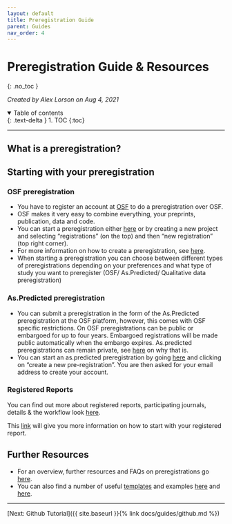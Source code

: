 ```yaml
---
layout: default
title: Preregistration Guide
parent: Guides
nav_order: 4
---
```


# Preregistration Guide & Resources
{: .no_toc }

*Created by Alex Lorson on Aug 4, 2021*

<details open markdown="block">
  <summary>
    Table of contents
  </summary>
  {: .text-delta }
1. TOC
{:toc}
</details>

---

## What is a preregistration?


## Starting with your preregistration

### OSF preregistration

* You have to register an account at [OSF](https://osf.io/dashboard) to do a preregistration over OSF.
* OSF makes it very easy to combine everything, your preprints, publication, data and code.
*	You can start a preregistration either [here](https://osf.io/prereg/) or by creating a new project and selecting “registrations” (on the top) and then “new registration” (top right corner). 
*	For more information on how to create a preregistration, see [here](https://help.osf.io/hc/en-us/articles/360019738834-Create-a-Preregistration).
*	When starting a preregistration you can choose between different types of preregistrations depending on your preferences and what type of study you want to preregister (OSF/ As.Predicted/ Qualitative data preregistration)

### As.Predicted preregistration

*	You can submit a preregistration in the form of the As.Predicted preregistration at the OSF platform, however, this comes with OSF specific restrictions. On OSF preregistrations can be public or embargoed for up to four years. Embargoed registrations will be made public automatically when the embargo expires. As.predicted preregistrations can remain private, see [here](https://aspredicted.org/messages/private_forever.php) on why that is.
*	You can start an as.predicted preregistration by going [here](https://aspredicted.org/) and clicking on “create a new pre-registration”. You are then asked for your email address to create your account. 

### Registered Reports

You can find out more about registered reports, participating journals, details & the workflow look [here](https://www.cos.io/initiatives/registered-reports).

This [link](https://help.osf.io/hc/en-us/articles/360019930913-Submit-a-Registered-Report) will give you more information on how to start with your registered report.


## Further Resources

* For an overview, further resources and FAQs on preregistrations go [here](https://www.cos.io/initiatives/prereg).
* You can also find a number of useful [templates](https://osf.io/zab38/wiki/home/?view) and examples [here](https://osf.io/registries) and [here](https://osf.io/e6auq/wiki/Example%20Preregistrations/?view).

---

[Next: Github Tutorial]({{ site.baseurl }}{% link docs/guides/github.md %})
